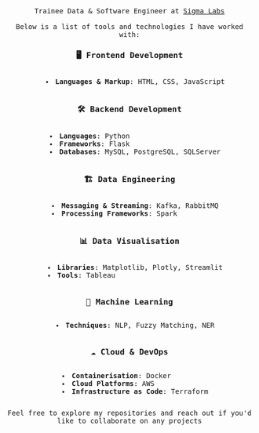 <p align="center">
  <samp>
    Trainee Data & Software Engineer at
    <a href="https://www.sigmalabs.co.uk/">Sigma Labs</a>
    <br><br>
    Below is a list of tools and technologies I have worked with:
    <br>
  </samp>
</p>

<div align="center">
  <samp>
  
### 🖥️ Frontend Development
<ul style="list-style-position: inside; text-align: left; display: inline-block;">
  <li><strong>Languages & Markup</strong>: HTML, CSS, JavaScript</li>
</ul>

### 🛠️ Backend Development
<ul style="list-style-position: inside; text-align: left; display: inline-block;">
  <li><strong>Languages</strong>: Python</li>
  <li><strong>Frameworks</strong>: Flask</li>
  <li><strong>Databases</strong>: MySQL, PostgreSQL, SQLServer</li>
</ul>

### 🏗️ Data Engineering
<ul style="list-style-position: inside; text-align: left; display: inline-block;">
  <li><strong>Messaging & Streaming</strong>: Kafka, RabbitMQ</li>
  <li><strong>Processing Frameworks</strong>: Spark</li>
</ul>

### 📊 Data Visualisation
<ul style="list-style-position: inside; text-align: left; display: inline-block;">
  <li><strong>Libraries</strong>: Matplotlib, Plotly, Streamlit</li>
  <li><strong>Tools</strong>: Tableau</li>
</ul>

### 🤖 Machine Learning
<ul style="list-style-position: inside; text-align: left; display: inline-block;">
  <li><strong>Techniques</strong>: NLP, Fuzzy Matching, NER</li>
</ul>

### ☁️ Cloud & DevOps
<ul style="list-style-position: inside; text-align: left; display: inline-block;">
  <li><strong>Containerisation</strong>: Docker</li>
  <li><strong>Cloud Platforms</strong>: AWS</li>
  <li><strong>Infrastructure as Code</strong>: Terraform</li>
</ul>

  </samp>
</div>

<p align="center">
  <samp>
    Feel free to explore my repositories and reach out if you'd like to collaborate on any projects
  </samp>
</p>
